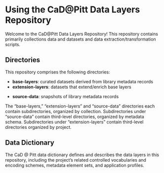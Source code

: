 # Using the CaD@Pitt Data Layers Repository

Welcome to the CaD@Pitt Data Layers Repository! This repository contains primarily collections data and datasets and data extraction/transformation scripts.

## Directories
This repository comprises the following directories:
* **base-layers**: curated datasets derived from library metadata records
* **extension-layers**: datasets that extend/enrich base layers
<!--* **processing-tools**: scripts for extracting and transforming data from library metadata records-->
* **source-data**: snapshots of library metadata records 

The “base-layers,” “extension-layers” and “source-data” directories each contain subdirectories, organized by collection. Subdirectories under “source-data” contain third-level directories, organized by metadata schema. Subdirectories under “extension-layers” contain third-level  directories organized by project. 

## Data Dictionary
The CaD @ Pitt data dictionary defines and describes the data layers in this repository, including the project’s related controlled vocabularies and encoding schemes, metadata element sets, and application profiles.

























